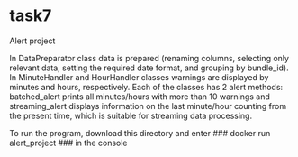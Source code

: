# task7
Alert project

In DataPreparator class data is prepared (renaming columns, selecting only relevant data, setting the required date format, and grouping by bundle_id). In MinuteHandler and HourHandler classes warnings are displayed by minutes and hours, respectively. Each of the classes has 2 alert methods: batched_alert prints all minutes/hours with more than 10 warnings and streaming_alert displays information on the last minute/hour counting from the present time, which is suitable for streaming data processing.

To run the program, download this directory and enter ### docker run alert_project ### in the console

